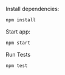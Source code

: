 Install dependencies:

```bash
npm install
```

Start app:

```bash
npm start
```

Run Tests

```bash
npm test
```
